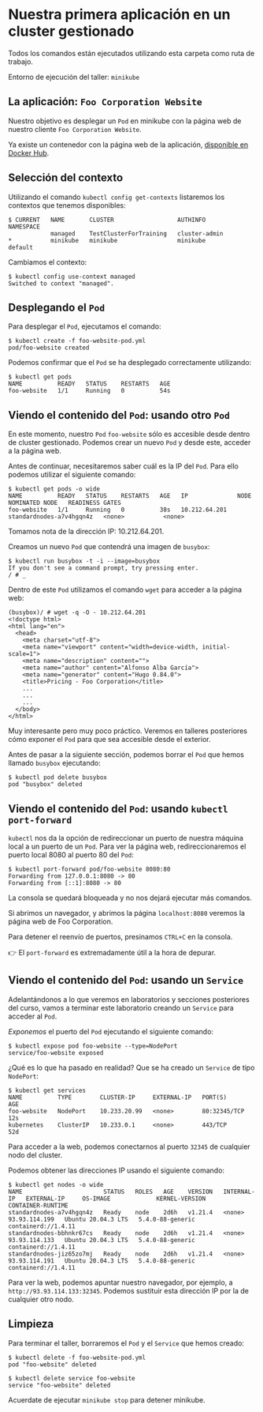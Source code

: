 # Nuestra primera aplicación en un cluster gestionado

Todos los comandos están ejecutados utilizando esta carpeta como ruta de trabajo.

Entorno de ejecución del taller: `minikube`

## La aplicación: `Foo Corporation Website`

Nuestro objetivo es desplegar un `Pod` en minikube con la página web de nuestro
cliente `Foo Corporation Website`.

Ya existe un contenedor con la página web de la aplicación, 
[disponible en Docker Hub](https://hub.docker.com/repository/docker/kubernetescourse/foo-website).

## Selección del contexto

Utilizando el comando `kubectl config get-contexts` listaremos los contextos que tenemos disponibles:

```shell
$ CURRENT   NAME       CLUSTER                  AUTHINFO        NAMESPACE
            managed    TestClusterForTraining   cluster-admin   
*           minikube   minikube                 minikube        default
```

Cambiamos el contexto:

```shell
$ kubectl config use-context managed
Switched to context "managed".
```


## Desplegando el `Pod`

Para desplegar el `Pod`, ejecutamos el comando:

```shell
$ kubectl create -f foo-website-pod.yml
pod/foo-website created
```

Podemos confirmar que el `Pod` se ha desplegado correctamente utilizando:

```shell
$ kubectl get pods
NAME          READY   STATUS    RESTARTS   AGE
foo-website   1/1     Running   0          54s
```

## Viendo el contenido del `Pod`: usando otro `Pod`

En este momento, nuestro `Pod` `foo-website` sólo es accesible desde dentro de cluster gestionado.
Podemos crear un nuevo `Pod` y desde este, acceder a la página web.

Antes de continuar, necesitaremos saber cuál es la IP del `Pod`. Para ello podemos utilizar
el siguiente comando:

```shell
$ kubectl get pods -o wide
NAME          READY   STATUS    RESTARTS   AGE   IP              NODE                       NOMINATED NODE   READINESS GATES
foo-website   1/1     Running   0          38s   10.212.64.201   standardnodes-a7v4hgqn4z   <none>           <none>
```

Tomamos nota de la dirección IP: 10.212.64.201.

Creamos un nuevo `Pod` que contendrá una imagen de `busybox`:

```text
$ kubectl run busybox -t -i --image=busybox
If you don't see a command prompt, try pressing enter.
/ # _
```

Dentro de este `Pod` utilizamos el comando `wget` para acceder a la página web:

```text
(busybox)/ # wget -q -O - 10.212.64.201
<!doctype html>
<html lang="en">
  <head>
    <meta charset="utf-8">
    <meta name="viewport" content="width=device-width, initial-scale=1">
    <meta name="description" content="">
    <meta name="author" content="Alfonso Alba García">
    <meta name="generator" content="Hugo 0.84.0">
    <title>Pricing - Foo Corporation</title>
    ...
    ...
    ...
  </body>
</html> 
```

Muy interesante pero muy poco práctico. Veremos en talleres posteriores cómo
exponer el `Pod` para que sea accesible desde el exterior.

Antes de pasar a la siguiente sección, podemos borrar el `Pod` que hemos llamado
`busybox` ejecutando:

```shell
$ kubectl pod delete busybox
pod "busybox" deleted
```


## Viendo el contenido del `Pod`: usando `kubectl port-forward`

`kubectl` nos da la opción de redireccionar un puerto de nuestra máquina local
a un puerto de un `Pod`. Para ver la página web, redireccionaremos el puerto local
8080 al puerto 80 del `Pod`:

```shell
$ kubectl port-forward pod/foo-website 8080:80
Forwarding from 127.0.0.1:8080 -> 80
Forwarding from [::1]:8080 -> 80
```

La consola se quedará bloqueada y no nos dejará ejecutar más comandos.

Si abrimos un navegador, y abrimos la página `localhost:8080` veremos la página
web de Foo Corporation.

Para detener el reenvío de puertos, presinamos `CTRL+C` en la consola.

👉 El `port-forward` es extremadamente útil a la hora de depurar.

## Viendo el contenido del `Pod`: usando un `Service`

Adelantándonos a lo que veremos en laboratorios y secciones posteriores del curso, vamos 
a terminar este laboratorio creando un `Service` para acceder al `Pod`.

_Exponemos_ el puerto del `Pod` ejecutando el siguiente comando:

```shell
$ kubectl expose pod foo-website --type=NodePort
service/foo-website exposed
```

¿Qué es lo que ha pasado en realidad? Que se ha creado un `Service` de tipo `NodePort`:

```shell
$ kubectl get services
NAME          TYPE        CLUSTER-IP     EXTERNAL-IP   PORT(S)        AGE
foo-website   NodePort    10.233.20.99   <none>        80:32345/TCP   12s
kubernetes    ClusterIP   10.233.0.1     <none>        443/TCP        52d
```

Para acceder a la web, podemos conectarnos al puerto `32345` de cualquier nodo del cluster.

Podemos obtener las direcciones IP usando el siguiente comando:

```shell
$ kubectl get nodes -o wide
NAME                       STATUS   ROLES   AGE    VERSION   INTERNAL-IP   EXTERNAL-IP     OS-IMAGE             KERNEL-VERSION     CONTAINER-RUNTIME
standardnodes-a7v4hgqn4z   Ready    node    2d6h   v1.21.4   <none>        93.93.114.199   Ubuntu 20.04.3 LTS   5.4.0-88-generic   containerd://1.4.11
standardnodes-bbhnkr67cs   Ready    node    2d6h   v1.21.4   <none>        93.93.114.133   Ubuntu 20.04.3 LTS   5.4.0-88-generic   containerd://1.4.11
standardnodes-jiz65zo7mj   Ready    node    2d6h   v1.21.4   <none>        93.93.114.191   Ubuntu 20.04.3 LTS   5.4.0-88-generic   containerd://1.4.11
```

Para ver la web, podemos apuntar nuestro navegador, por ejemplo, a `http://93.93.114.133:32345`. Podemos sustituir esta
dirección IP por la de cualquier otro nodo.

## Limpieza

Para terminar el taller, borraremos el `Pod` y el `Service` que hemos creado:

```shell
$ kubectl delete -f foo-website-pod.yml
pod "foo-website" deleted

$ kubectl delete service foo-website
service "foo-website" deleted
```

Acuerdate de ejecutar `minikube stop` para detener minikube.